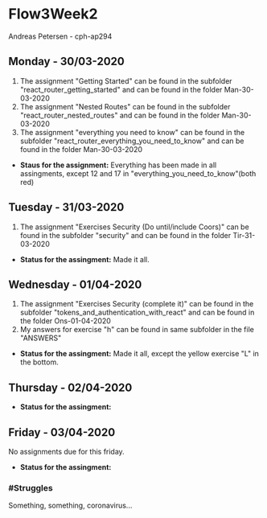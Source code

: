 # Flow3Week2
Andreas Petersen - cph-ap294 <br>

## Monday - 30/03-2020
<ol>
<li> The assignment "Getting Started" can be found in the subfolder "react_router_getting_started" and can be found in the folder Man-30-03-2020</li>
<li> The assignment "Nested Routes" can be found in the subfolder "react_router_nested_routes" and can be found in the folder Man-30-03-2020</li>
<li>The assignment "everything you need to know" can be found in the subfolder "react_router_everything_you_need_to_know" and can be found in the folder Man-30-03-2020 </li>
</ol>

- **Staus for the assignment:** Everything has been made in all assingments, except 12 and 17 in "everything_you_need_to_know"(both red)

## Tuesday - 31/03-2020
<ol>
<li>The assignment "Exercises Security (Do until/include Coors)" can be found in the subfolder "security" and can be found in the folder Tir-31-03-2020</li>
</ol>

- **Status for the assingment:** Made it all.

## Wednesday - 01/04-2020
<ol>
<li>The assignment "Exercises Security (complete it)" can be found in the subfolder "tokens_and_authentication_with_react" and can be found in the folder Ons-01-04-2020</li>
<li>My answers for exercise "h" can be found in same subfolder in the file "ANSWERS"</li>  
</ol>

- **Status for the assingment:** Made it all, except the yellow exercise "L" in the bottom.

## Thursday - 02/04-2020
- **Status for the assingment:**

## Friday - 03/04-2020
No assignments due for this friday.
- **Status for the assingment:** 

### #Struggles
Something, something, coronavirus...
